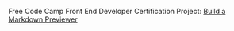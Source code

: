 Free Code Camp Front End Developer Certification Project: [Build a Markdown Previewer](https://www.freecodecamp.org/learn/front-end-libraries/front-end-libraries-projects/build-a-markdown-previewer)
